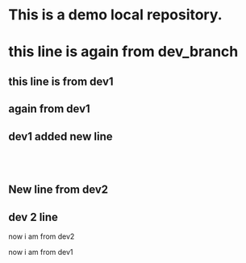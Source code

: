 # This is a demo local repository.

# this line is again from dev_branch
## this line is from dev1
## again from dev1
## dev1 added new line

<br>
<br>

## New line from dev2
## dev 2 line

now i am from dev2

now i am from dev1
